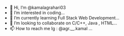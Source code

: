 - 👋 Hi, I’m @kamalagrahari03
- 👀 I’m interested in coding...
- 🌱 I’m currently learning Full Stack Web Development...
- 💞️ I’m looking to collaborate on C/C++, Java , HTML...
- 📫 How to reach me Ig : @agr.__.kamal ...

<!---
kamalagrahari03/kamalagrahari03 is a ✨ special ✨ repository because its `README.md` (this file) appears on your GitHub profile.
You can click the Preview link to take a look at your changes.
--->
